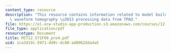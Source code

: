 ```yaml
---
content_type: resource
description: "This resource contains information related to model building with full\
  \ waveform tomography \u2013 processing data from TPAO."
file: https://ol-ocw-studio-app-production.s3.amazonaws.com/courses/12-571-near-surface-geophysical-imaging-fall-2009/1ca3d19c5971dd9cdc80ad8962dda4a5_MIT12_571F09_pro4.pdf
file_type: application/pdf
resourcetype: Document
title: MIT12_571F09_pro4.pdf
uid: 1ca3d19c-5971-dd9c-dc80-ad8962dda4a5
---
```

